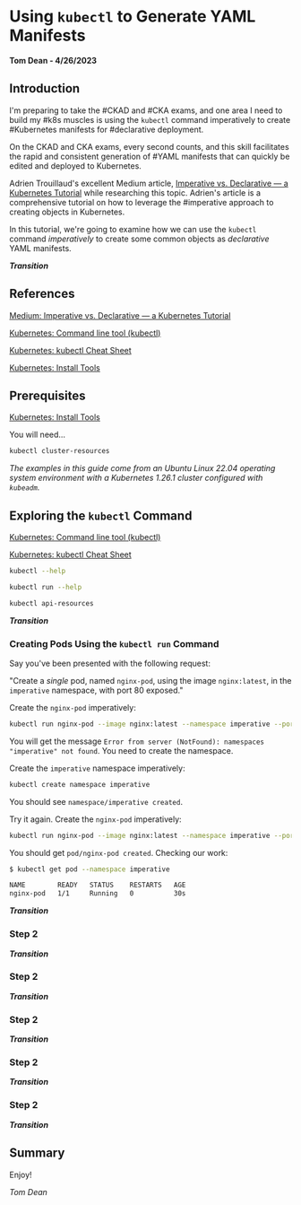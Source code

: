 # Using `kubectl` to Generate YAML Manifests
**Tom Dean - 4/26/2023**

## Introduction

I'm preparing to take the #CKAD and #CKA exams, and one area I need to build my #k8s muscles is using the `kubectl` command imperatively to create #Kubernetes manifests for #declarative deployment.

On the CKAD and CKA exams, every second counts, and this skill facilitates the rapid and consistent generation of #YAML manifests that can quickly be edited and deployed to Kubernetes.

Adrien Trouillaud's excellent Medium article, [Imperative vs. Declarative — a Kubernetes Tutorial](https://medium.com/payscale-tech/imperative-vs-declarative-a-kubernetes-tutorial-4be66c5d8914) while researching this topic. Adrien's article is a comprehensive tutorial on how to leverage the #imperative approach to creating objects in Kubernetes.

In this tutorial, we're going to examine how we can use the `kubectl` command *imperatively* to create some common objects as *declarative* YAML manifests.

***Transition***

## References

[Medium: Imperative vs. Declarative — a Kubernetes Tutorial](https://medium.com/payscale-tech/imperative-vs-declarative-a-kubernetes-tutorial-4be66c5d8914)

[Kubernetes: Command line tool (kubectl)](https://kubernetes.io/docs/reference/kubectl/)

[Kubernetes: kubectl Cheat Sheet](https://kubernetes.io/docs/reference/kubectl/cheatsheet/)

[Kubernetes: Install Tools](https://kubernetes.io/docs/tasks/tools/)

[]()

[]()

[]()

[]()

[]()

[]()


## Prerequisites

[Kubernetes: Install Tools](https://kubernetes.io/docs/tasks/tools/)

You will need...

```bash
kubectl cluster-resources
```

*The examples in this guide come from an Ubuntu Linux 22.04 operating system environment with a Kubernetes 1.26.1 cluster configured with `kubeadm`.*

## Exploring the `kubectl` Command

[Kubernetes: Command line tool (kubectl)](https://kubernetes.io/docs/reference/kubectl/)

[Kubernetes: kubectl Cheat Sheet](https://kubernetes.io/docs/reference/kubectl/cheatsheet/)



```bash
kubectl --help
```


```bash
kubectl run --help
```

```bash
kubectl api-resources
```


***Transition***

### Creating Pods Using the `kubectl run` Command



Say you've been presented with the following request:

"Create a *single* pod, named `nginx-pod`, using the image `nginx:latest`, in the `imperative` namespace, with port 80 exposed."

Create the `nginx-pod` imperatively:
```bash
kubectl run nginx-pod --image nginx:latest --namespace imperative --port=80
```

You will get the message `Error from server (NotFound): namespaces "imperative" not found`.  You need to create the namespace.

Create the `imperative` namespace imperatively:
```bash
kubectl create namespace imperative
```

You should see `namespace/imperative created`.

Try it again.  Create the `nginx-pod` imperatively:
```bash
kubectl run nginx-pod --image nginx:latest --namespace imperative --port=80
```

You should get `pod/nginx-pod created`.  Checking our work:

```bash
$ kubectl get pod --namespace imperative

NAME        READY   STATUS    RESTARTS   AGE
nginx-pod   1/1     Running   0          30s
```

***Transition***

### Step 2



***Transition***

### Step 2



***Transition***

### Step 2



***Transition***

### Step 2



***Transition***

### Step 2



***Transition***

## Summary



Enjoy!

*Tom Dean*
